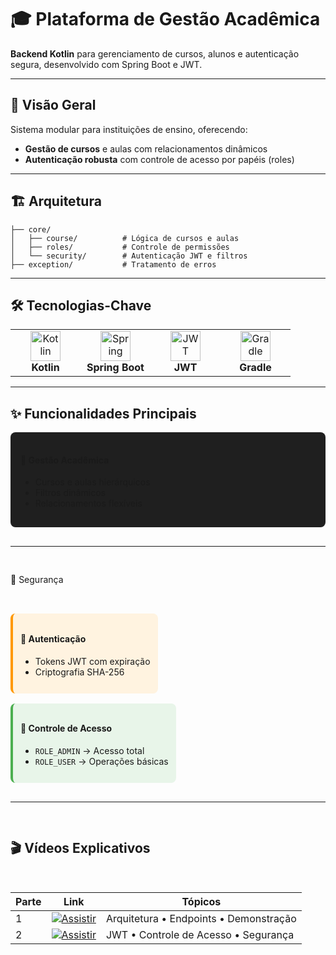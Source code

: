 # 🎓 Plataforma de Gestão Acadêmica

**Backend Kotlin** para gerenciamento de cursos, alunos e autenticação segura, desenvolvido com Spring Boot e JWT.

---

## 🌟 Visão Geral
Sistema modular para instituições de ensino, oferecendo:
- **Gestão de cursos** e aulas com relacionamentos dinâmicos
- **Autenticação robusta** com controle de acesso por papéis (roles)

---

## 🏗️ Arquitetura
```plaintext
├── core/
│   ├── course/          # Lógica de cursos e aulas
│   ├── roles/           # Controle de permissões
│   └── security/        # Autenticação JWT e filtros
├── exception/           # Tratamento de erros
```
---


## 🛠 Tecnologias-Chave
<table> <tr> <td align="center" width="96"> <img src="https://cdn.jsdelivr.net/gh/devicons/devicon/icons/kotlin/kotlin-original.svg" width="48" alt="Kotlin"/> <br><strong>Kotlin</strong> </td> <td align="center" width="96"> <img src="https://cdn.jsdelivr.net/gh/devicons/devicon/icons/spring/spring-original.svg" width="48" alt="Spring"/> <br><strong>Spring Boot</strong> </td> <td align="center" width="96"> <img src="https://jwt.io/img/pic_logo.svg" width="48" alt="JWT"/> <br><strong>JWT</strong> </td> <td align="center" width="96"> <img src="https://www.svgrepo.com/show/353831/gradle.svg" width="48" alt="Gradle"/> <br><strong>Gradle</strong> </td> </tr> </table>

----

## ✨ Funcionalidades Principais
<div style="display: grid; grid-template-columns: repeat(auto-fit, minmax(250px, 1fr)); gap: 16px; margin-top: 16px;"> <div style="background: #1f1f1f; padding: 16px; border-radius: 8px;"> <h4>🎯 Gestão Acadêmica</h4> <ul> <li>Cursos e aulas hierárquicos</li> <li>Filtros dinâmicos</li> <li>Relacionamentos flexíveis</li> </ul> </div>

---
🔐 Segurança
<div style="display: flex; gap: 16px; flex-wrap: wrap; margin-top: 16px;"> <div style="background: #fff3e0; padding: 12px; border-radius: 8px; border-left: 4px solid #ff9800;"> <h4>🔑 Autenticação</h4> <ul> <li>Tokens JWT com expiração</li> <li>Criptografia SHA-256</li> </ul> </div> <div style="background: #e8f5e9; padding: 12px; border-radius: 8px; border-left: 4px solid #4caf50;"> <h4>👥 Controle de Acesso</h4> <ul> <li><code>ROLE_ADMIN</code> → Acesso total</li> <li><code>ROLE_USER</code> → Operações básicas</li> </ul> </div> </div>

---

## 🎬 Vídeos Explicativos

| Parte | Link | Tópicos |
|-------|------|---------|
| 1 | [![Assistir](https://img.shields.io/badge/YouTube-Parte_1-red)](https://www.youtube.com/watch?v=dbDMOlMmiaQ) | Arquitetura • Endpoints • Demonstração |
| 2 | [![Assistir](https://img.shields.io/badge/YouTube-Parte_2-red)](https://www.youtube.com/watch?v=4ttphixbebI) | JWT • Controle de Acesso • Segurança |
